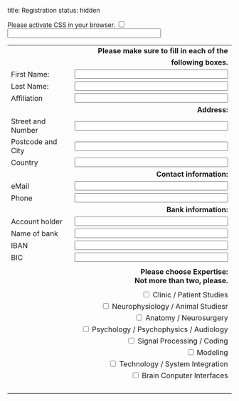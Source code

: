 title: Registration
status: hidden

<div markdown="1" >
<form id="register" name="register" action="http://vianna.de/fcgi-bin/register2-enfi2015.py" method="POST">
<!-- next few lines are to fight of unwanted bots and humans don't fill those -->
<div class="very_important">
Please activate CSS in your browser.
<input type="checkbox" name="terms">
<input type="text"size="40" maxlength="50" name="name">
</div>

|             |                                                                                                                  |
| --------    | ---------------------------------------------------------------------------------------------------------------: |
||**Please make sure to fill in each of the** |
||**following boxes.**|
| First Name: | <input type="text" size="40" maxlength="50" name="FirstName">   |
| Last Name: | <input type="text" size="40" maxlength="50" name="LastName">     |
| Affiliation|  <input type="text" size="40" maxlength="50" name="Affiliation" >|
||**Address:**|
|Street and Number|<input type="text" size="40" maxlength="80"  name="Address" >|
|Postcode and City|<input type="text" size="40" maxlength="40" name="City" >|
|Country| <input type="text" size="40" maxlength="40" name="Country" >|
||**Contact information:**|
|eMail| <input type="text" size="40" maxlength="60" name="email"> |  
|Phone|<input type="text" size="40" maxlength="40" name="Phone">|
||**Bank information:**|
|Account holder| <input type="text" size="40" maxlength="60" name="HolderName"> |
|Name of bank| <input type="text" size="40" maxlength="60" name="BankName"> | 
|IBAN| <input type="text" size="40" maxlength="60" name="IBAN"> | 
|BIC| <input type="text" size="40" maxlength="60" name="BIC"> | 
|||
||**Please choose Expertise: <br> Not more than two, please.**|
| | |
| |  <input type="checkbox" name="clinic"> Clinic / Patient Studies<br>
| |  <input type="checkbox" name="animals"> Neurophysiology / Animal Studiesr<br>
| |  <input type="checkbox" name="anatomy"> Anatomy / Neurosurgery<br>
| |  <input type="checkbox" name="psychology"> Psychology / Psychophysics / Audiology<br>
| |  <input type="checkbox" name="coding"> Signal Processing / Coding<br>
| |  <input type="checkbox" name="modeling"> Modeling<br>
| |  <input type="checkbox" name="technology"> Technology / System Integration<br>
| |  <input type="checkbox" name="bci"> Brain Conputer Interfaces<br>
<br> |

</form>
</div>


